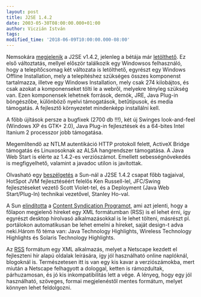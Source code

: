 ```yaml
---
layout: post
title: J2SE 1.4.2
date: 2003-05-30T08:00:00.000+01:00
author: Viczián István
tags:
modified_time: '2018-06-09T10:00:00.000-08:00'
---
```


Nemsokára
[megjelenik](http://java.sun.com/j2se/1.4.2/reference/whitepapers/index.html)
a J2SE v1.4.2, jelenleg a bétája már
[letölthető](http://java.sun.com/j2se/1.4.2/download.html). Ez első
változtatás, mellyel először találkozik egy Windowsos felhasználó, hogy
a telepítőcsomag két változata is letölthető, egyrészt egy Windows
Offline Installation, mely a telepítéshez szükséges összes komponenst
tartalmazza, illetve egy Windows Installation, mely csak 274 kilobájtos,
és csak azokat a komponenseket tölti le a webről, melyekre tényleg
szükség van. Ezen komponensek lehetnek források, demók, JRE, Java
Plug-in böngészőbe, különböző nyelvi támogatások, betűtípusok, és media
támogatás. A fejlesztő környezetet mindenképp installálni kell.

A főbb újítások persze a bugfixek (2700 db !!!), két új Swinges
look-and-feel (Windows XP és GTK+ 2.0), Java Plug-in fejlesztések és a
64-bites Intel Itanium 2 processzor jobb támogatása.

Megemlítendő az NTLM autentikáció HTTP protokoll felett, ActiveX Bridge
támogatás és Linuxosoknak az ALSA hangrendszer támogatása. A Java Web
Start is elérte az 1.4.2-es verziószámot. Emellett sebességnövekedés is
megfigyelhető, valamint a javadoc utilon is javítottak.

Olvasható egy
[beszélgetés](http://java.sun.com/developer/community/chat/JavaLive/2003/jl0429.html)
a Sun-nál a J2SE 1.4.2 csapat főbb tagjaival, HotSpot JVM fejlesztéséért
felelős Ken Russell-lel, JFC/Swing fejlesztéseket vezető Scott
Violet-tel, és a Deployment (Java Web Start/Plug-In) technikai
vezetővel, Stanley Ho-val.

A Sun
[elindította](http://java.sun.com/developer/technicalArticles/ThirdParty/RSSFeeds/)
a [Content Syndication
Programot](http://java.sun.com/industry/contentsyndication/), ami azt
jelenti, hogy a főlapon megjelenő híreket egy XML formátumban (RSS) is
el lehet érni, így egyrészt desktop hírolvasó alkalmazásokkal is le
lehet tölteni, másrészt pl. portálokon automatikusan be lehet emelni a
híreket, saját design-t adva neki.Három fő téma van: Java Technology
Highlights, Wireless Technology Highlights és Solaris Technology
Highlights.

Az [RSS](http://www.xml.com/pub/a/2002/12/18/dive-into-xml.html)
formátum egy XML alkalmazás, melyet a Netscape kezdett el fejleszteni
hír alapú oldalak leírására, így jól használható online naplóknál,
blogoknál is. Természetesen itt is van egy kis kavar a verziószámokba,
mert miután a Netscape felhagyott a dologgal, ketten is rámozdultak,
párhuzamosan, és jó kis inkompatibilitás lett a vége. A lényeg, hogy egy
jól használható, szöveges, formai megjelenéstől mentes formátum, melyet
könnyen lehet feldolgozni.
